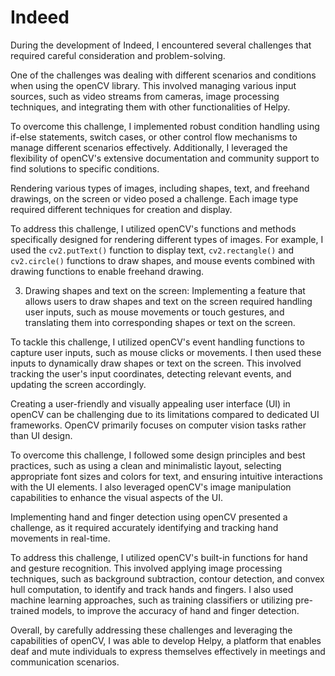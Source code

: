 

# Indeed
During the development of Indeed, I encountered several challenges that required careful consideration and problem-solving. 


One of the challenges was dealing with different scenarios and conditions when using the openCV library. This involved managing various input sources, such as video streams from cameras, image processing techniques, and integrating them with other functionalities of Helpy.

To overcome this challenge, I implemented robust condition handling using if-else statements, switch cases, or other control flow mechanisms to manage different scenarios effectively. Additionally, I leveraged the flexibility of openCV's extensive documentation and community support to find solutions to specific conditions.


Rendering various types of images, including shapes, text, and freehand drawings, on the screen or video posed a challenge. Each image type required different techniques for creation and display.

To address this challenge, I utilized openCV's functions and methods specifically designed for rendering different types of images. For example, I used the `cv2.putText()` function to display text, `cv2.rectangle()` and `cv2.circle()` functions to draw shapes, and mouse events combined with drawing functions to enable freehand drawing.

3. Drawing shapes and text on the screen:
Implementing a feature that allows users to draw shapes and text on the screen required handling user inputs, such as mouse movements or touch gestures, and translating them into corresponding shapes or text on the screen.

To tackle this challenge, I utilized openCV's event handling functions to capture user inputs, such as mouse clicks or movements. I then used these inputs to dynamically draw shapes or text on the screen. This involved tracking the user's input coordinates, detecting relevant events, and updating the screen accordingly.


Creating a user-friendly and visually appealing user interface (UI) in openCV can be challenging due to its limitations compared to dedicated UI frameworks. OpenCV primarily focuses on computer vision tasks rather than UI design.

To overcome this challenge, I followed some design principles and best practices, such as using a clean and minimalistic layout, selecting appropriate font sizes and colors for text, and ensuring intuitive interactions with the UI elements. I also leveraged openCV's image manipulation capabilities to enhance the visual aspects of the UI.

Implementing hand and finger detection using openCV presented a challenge, as it required accurately identifying and tracking hand movements in real-time.

To address this challenge, I utilized openCV's built-in functions for hand and gesture recognition. This involved applying image processing techniques, such as background subtraction, contour detection, and convex hull computation, to identify and track hands and fingers. I also used machine learning approaches, such as training classifiers or utilizing pre-trained models, to improve the accuracy of hand and finger detection.

Overall, by carefully addressing these challenges and leveraging the capabilities of openCV, I was able to develop Helpy, a platform that enables deaf and mute individuals to express themselves effectively in meetings and communication scenarios.
